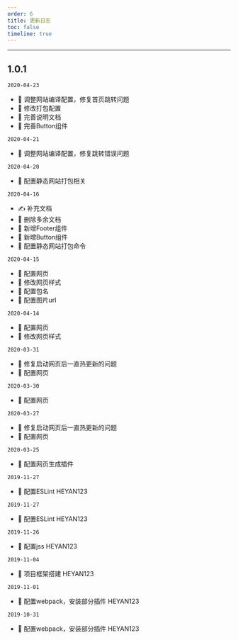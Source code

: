 ```yaml
---
order: 6
title: 更新日志
toc: false
timeline: true
---
```


---

## 1.0.1

`2020-04-23`

- 🔨 调整网站编译配置，修复首页跳转问题
- 🔨 修改打包配置
- 🔨 完善说明文档
- 🌟 完善Button组件

`2020-04-21`

- 🔨 调整网站编译配置，修复跳转错误问题

`2020-04-20`

- 🔨 配置静态网站打包相关

`2020-04-16`

- ✍️ 补充文档
- 🔨 删除多余文档
- 🌟 新增Footer组件
- 🌟 新增Button组件
- 🔨 配置静态网站打包命令

`2020-04-15`

- 🔨 配置网页
- 🔨 修改网页样式
- 🔨 配置包名
- 🔨 配置图片url

`2020-04-14`

- 🔨 配置网页
- 🔨 修改网页样式

`2020-03-31`

- 🐛 修复启动网页后一直热更新的问题
- 🔨 配置网页

`2020-03-30`

- 🔨 配置网页

`2020-03-27`

- 🐛 修复启动网页后一直热更新的问题
- 🔨 配置网页

`2020-03-25`

- 🔨 配置网页生成插件

`2019-11-27`

- 🔨 配置ESLint HEYAN123

`2019-11-27`

- 🔨 配置ESLint HEYAN123

`2019-11-26`

- 🔨 配置jss HEYAN123

`2019-11-04`

- 🔨 项目框架搭建 HEYAN123

`2019-11-01`

- 🔨 配置webpack，安装部分插件 HEYAN123

`2019-10-31`

- 🔨 配置webpack，安装部分插件 HEYAN123